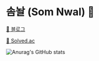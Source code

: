 # 솜놜 (Som Nwal) 🍧

[📗 블로그](https://somnwal.tistory.com/)

[🥇 Solved.ac](https://solved.ac/profile/somnwal)




![Anurag's GitHub stats](https://github-readme-stats.vercel.app/api?username=somnwal&show_icons=true&theme=tokyonight)
